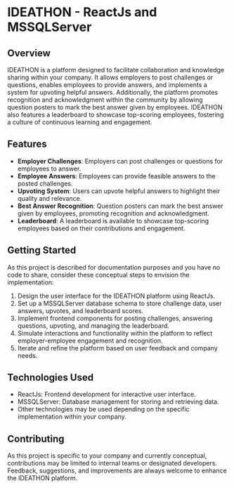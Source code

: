 # IDEATHON - ReactJs and MSSQLServer

## Overview

IDEATHON is a platform designed to facilitate collaboration and knowledge sharing within your company. It allows employers to post challenges or questions, enables employees to provide answers, and implements a system for upvoting helpful answers. Additionally, the platform promotes recognition and acknowledgment within the community by allowing question posters to mark the best answer given by employees. IDEATHON also features a leaderboard to showcase top-scoring employees, fostering a culture of continuous learning and engagement.

## Features

- **Employer Challenges**: Employers can post challenges or questions for employees to answer.
- **Employee Answers**: Employees can provide feasible answers to the posted challenges.
- **Upvoting System**: Users can upvote helpful answers to highlight their quality and relevance.
- **Best Answer Recognition**: Question posters can mark the best answer given by employees, promoting recognition and acknowledgment.
- **Leaderboard**: A leaderboard is available to showcase top-scoring employees based on their contributions and engagement.

## Getting Started

As this project is described for documentation purposes and you have no code to share, consider these conceptual steps to envision the implementation:

1. Design the user interface for the IDEATHON platform using ReactJs.
2. Set up a MSSQLServer database schema to store challenge data, user answers, upvotes, and leaderboard scores.
3. Implement frontend components for posting challenges, answering questions, upvoting, and managing the leaderboard.
4. Simulate interactions and functionality within the platform to reflect employer-employee engagement and recognition.
5. Iterate and refine the platform based on user feedback and company needs.

## Technologies Used

- ReactJs: Frontend development for interactive user interface.
- MSSQLServer: Database management for storing and retrieving data.
- Other technologies may be used depending on the specific implementation within your company.

## Contributing

As this project is specific to your company and currently conceptual, contributions may be limited to internal teams or designated developers. Feedback, suggestions, and improvements are always welcome to enhance the IDEATHON platform.
